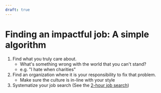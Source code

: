 ```yaml
---
draft: true
---
```

# Finding an impactful job: A simple algorithm

1. Find what you truly care about.
   - What's something wrong with the world that you can't stand?
   - e.g. "I hate when charities"
2. Find an organization where it is your responsibility to fix that problem.
   - Make sure the culture is in-line with your style 
3. Systematize your job search (See the [2-hour job search](https://youtu.be/mvcXB_yYDkA))
